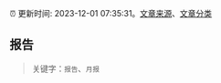 :alarm_clock: 更新时间: 2023-12-01 07:35:31。[文章来源](/README.md)、[文章分类](/TAGS.md)

## 报告


> 关键字：`报告`、`月报`



